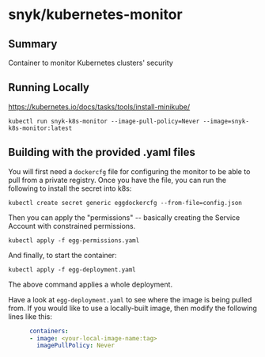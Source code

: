 # snyk/kubernetes-monitor #

## Summary ##
Container to monitor Kubernetes clusters' security

## Running Locally ##
https://kubernetes.io/docs/tasks/tools/install-minikube/

```shell
kubectl run snyk-k8s-monitor --image-pull-policy=Never --image=snyk-k8s-monitor:latest
```

## Building with the provided .yaml files ##

You will first need a `dockercfg` file for configuring the monitor to be able to pull from a private registry.
Once you have the file, you can run the following to install the secret into k8s:
```shell
kubectl create secret generic eggdockercfg --from-file=config.json
```

Then you can apply the "permissions" -- basically creating the Service Account with constrained permissions.
```shell
kubectl apply -f egg-permissions.yaml
```

And finally, to start the container:

```shell
kubectl apply -f egg-deployment.yaml
```
The above command applies a whole deployment.

Have a look at `egg-deployment.yaml` to see where the image is being pulled from.
If you would like to use a locally-built image, then modify the following lines like this:
```yaml
      containers:
      - image: <your-local-image-name:tag>
        imagePullPolicy: Never
```
